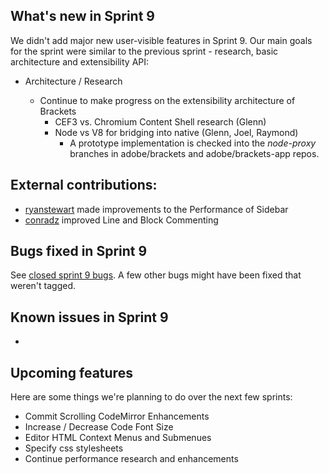 What's new in Sprint 9
----------------------
We didn't add major new user-visible features in Sprint 9. Our main goals for the sprint were similar to the previous sprint - research, basic architecture and extensibility API:
* Architecture / Research

    * Continue to make progress on the extensibility architecture of Brackets
        * CEF3 vs. Chromium Content Shell research  (Glenn) 
        * Node vs V8 for bridging into native  (Glenn, Joel, Raymond)
            * A prototype implementation is checked into the *node-proxy* branches in adobe/brackets and adobe/brackets-app repos.

External contributions:
-----------------------
* [ryanstewart](http://github.com/ryanstewart) made improvements to the Performance of Sidebar
* [conradz](http://github.com/conradz) improved Line and Block Commenting 


Bugs fixed in Sprint 9
----------------------
See [closed sprint 9 bugs](https://github.com/adobe/brackets/issues?labels=sprint+9&page=1&state=closed). A few other bugs might have been fixed that weren't tagged.

Known issues in Sprint 9
------------------------

* 

Upcoming features
-----------------

Here are some things we're planning to do over the next few sprints:

* Commit Scrolling CodeMirror Enhancements
* Increase / Decrease Code Font Size
* Editor HTML Context Menus and Submenues
* Specify css stylesheets
* Continue performance research and enhancements